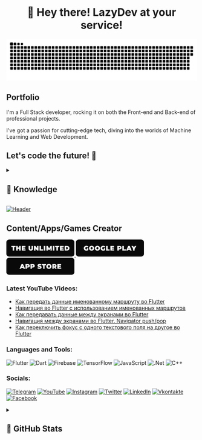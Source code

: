 <h1 align="center">👋 Hey there! LazyDev at your service! </h1>

<p align="center">
 <img width="600" src="assets/github-snake.svg" alt="snake"/>
</p>

## Portfolio

I'm a Full Stack developer, rocking it on both the Front-end and Back-end of professional projects.

I've got a passion for cutting-edge tech, diving into the worlds of Machine Learning and Web Development.

## Let's code the future! 🚀


<details align="left">
  <summary><h2><b>🍂 Knowledge</b></h2></summary>
  <p>
    <h3>Languages</h3>
    <img src="https://skillicons.dev/icons?i=cpp,py,html,css,sqlite&perline=7" />
    <h3>Frameworks / Tools</h3>
    <img src="https://skillicons.dev/icons?i=linux,django,bootstrap,git,gitlab&perline=7" />
    <h3>Software</h3>
    <img src="https://skillicons.dev/icons?i=vscode,visualstudio,ps&perline=7" />
    <br>
  </p>
</details>


[![Header](https://i.postimg.cc/s259SrTx/lazydevbanner.png)](https://devbutlazy.vn.ua/)

## Content/Apps/Games Creator

<a href="https://the-unl.com" target="_blank">
  <img src="https://github.com/AlexeyShpavda/alexeyshpavda/blob/master/assets/the_unlimited.png" alt="The Unlimited" width="180"/>
</a>
<a href="https://play.google.com/store/apps/dev?id=7235693910501061926" target="_blank">
  <img src="https://github.com/AlexeyShpavda/alexeyshpavda/blob/master/assets/google_play.png" alt="Google Play" width="180"/>
</a>
<a href="https://apps.apple.com/developer/aliaksei-shpauda/id1648889980" target="_blank">
  <img src="https://github.com/AlexeyShpavda/alexeyshpavda/blob/master/assets/app_store.png" alt="App Store" width="180"/>
</a>

### Latest YouTube Videos:
<!-- YOUTUBE:START -->
- [Как передать данные именованному маршруту во Flutter](https://www.youtube.com/watch?v=gL8DQKQx6Yo)
- [Навигация во Flutter с использованием именованных маршрутов](https://www.youtube.com/watch?v=4GMW0yphxN4)
- [Как передавать данные между экранами во Flutter](https://www.youtube.com/watch?v=7CluiX90w7Q)
- [Навигация между экранами во Flutter. Navigator push/pop](https://www.youtube.com/watch?v=mY8Ij5nM_Kk)
- [Как переключить фокус с одного текстового поля на другое во Flutter](https://www.youtube.com/watch?v=yTj5zD9g_RY)
<!-- YOUTUBE:END -->

### Languages and Tools:
![Flutter](https://img.shields.io/badge/-Flutter-090909?style=for-the-badge&logo=flutter&logoColor=47C5FB)
![Dart](https://img.shields.io/badge/-Dart-090909?style=for-the-badge&logo=dart&logoColor=097CDB)
![Firebase](https://img.shields.io/badge/-Firebase-090909?style=for-the-badge&logo=firebase&logoColor=F8C52C)
![TensorFlow](https://img.shields.io/badge/-TensorFlow-090909?style=for-the-badge&logo=tensorflow&logoColor=F88C00)
![JavaScript](https://img.shields.io/badge/-JavaScript-090909?style=for-the-badge&logo=JavaScript&logoColor=E9D54D)
![.Net](https://img.shields.io/badge/-Framework-090909?style=for-the-badge&logo=.net&logoColor=E5D3FF)
![C++](https://img.shields.io/badge/-C++-090909?style=for-the-badge&logo=C%2b%2b&logoColor=6296CC)

### Socials:
[![Telegram](https://img.shields.io/badge/-Telegram-090909?style=for-the-badge&logo=telegram&logoColor=27A0D9)](https://t.me/the_cybermania)
[![YouTube](https://img.shields.io/badge/-YouTube-090909?style=for-the-badge&logo=YouTube&logoColor=FF0000)](https://www.youtube.com/alexeyshpavdaMain)
[![Instagram](https://img.shields.io/badge/-Instagram-090909?style=for-the-badge&logo=instagram&logoColor=B4068E)](https://www.instagram.com/alexeyshpavda)
[![Twitter](https://img.shields.io/badge/-Twitter-090909?style=for-the-badge&logo=Twitter&logoColor=1C9DEB)](https://twitter.com/alexeyshpavda)
[![LinkedIn](https://img.shields.io/badge/-LinkedIn-090909?style=for-the-badge&logo=linkedin&logoColor=007BB6)](https://www.linkedin.com/in/alexeyshpavda)
[![Vkontakte](https://img.shields.io/badge/-Vkontakte-090909?style=for-the-badge&logo=Vk&logoColor=4F7DB3)](https://vk.com/alexeyshpavda)
[![Facebook](https://img.shields.io/badge/-Facebook-090909?style=for-the-badge&logo=Facebook&logoColor=1195F5)](https://www.facebook.com/alexeyshpavda)


<details align="left">
  <summary><h2><b>🍃 GitHub Stats</b></h2></summary>
  <p>
   <img src="https://github-readme-stats.vercel.app/api/top-langs/?username=devbutlazy&theme=dracula&layout=compact&hide_border=true&bg_color=00000000" />
   <br>
   <img src="https://github-readme-stats.vercel.app/api?username=devbutlazy&count_private=true&show_icons=true&theme=dracula&hide_border=true&bg_color=00000000" />
  </p>
</details>

